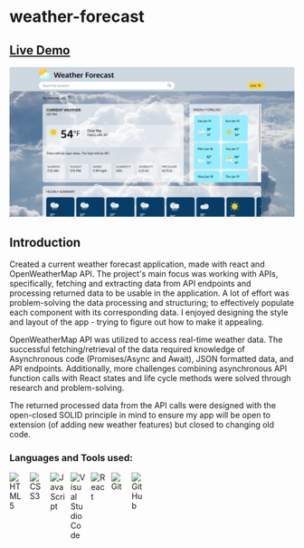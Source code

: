 # weather-forecast

## [Live Demo](https://salvantjeff.github.io/weather-forecast/)
![Weather Forecast Application](weather-forecast-app/public/weather-forecast-screen-shot.png)

## Introduction

Created a current weather forecast application, made with react and OpenWeatherMap API. The project's main focus was working with APIs, specifically, fetching and extracting data from API endpoints and processing returned data to be usable in the application. A lot of effort was problem-solving the data processing and structuring; to effectively populate each component with its corresponding data. I enjoyed designing the style and layout of the app - trying to figure out how to make it appealing.

OpenWeatherMap API was utilized to access real-time weather data. The successful fetching/retrieval of the data required knowledge of Asynchronous code (Promises/Async and Await), JSON formatted data, and API endpoints. Additionally, more challenges combining asynchronous API function calls with React states and life cycle methods were solved through research and problem-solving. 

The returned processed data from the API calls were designed with the open-closed SOLID principle in mind to ensure my app will be open to extension (of adding new weather features) but closed to changing old code. 

### Languages and Tools used:
<img align="left" alt="HTML5" width="26px" src="https://cdn.jsdelivr.net/gh/devicons/devicon/icons/html5/html5-original.svg" style="padding-right:10px;" />
<img align="left" alt="CSS3" width="26px" src="https://cdn.jsdelivr.net/gh/devicons/devicon/icons/css3/css3-original.svg" style="padding-right:10px;" />
<img align="left" alt="JavaScript" width="26px" src="https://cdn.jsdelivr.net/gh/devicons/devicon/icons/javascript/javascript-original.svg" style="padding-right:10px;" />
<img align="left" alt="Visual Studio Code" width="26px" src="https://cdn.jsdelivr.net/gh/devicons/devicon/icons/vscode/vscode-original.svg" style="padding-right:10px;" />
<img align="left" alt="React" width="26px" src="https://cdn.jsdelivr.net/gh/devicons/devicon/icons/react/react-original.svg" style="padding-right:10px;" />
<img align="left" alt="Git" width="26px" src="https://cdn.jsdelivr.net/gh/devicons/devicon/icons/git/git-original.svg" style="padding-right:10px;" />
<img align="left" alt="GitHub" width="26px" src="https://cdn.jsdelivr.net/gh/devicons/devicon/icons/github/github-original.svg" style="padding-right:10px;" />
